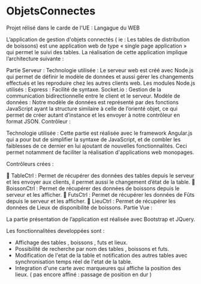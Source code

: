 ObjetsConnectes
===============

Projet rélisé dans le carde de l'UE : Langague du WEB

L’application de gestion d'objets connectés ( ie : Les tables de distribution de boissons) est une application web de type  « single page application » qui permet  le suivi des tables.
La réalisation de cette application implique l’architecture suivante : 

Partie Serveur : 
Technologie utilisée : 
Le serveur web est créé avec Node.js qui permet de définir le modèle de données et aussi gérer les changements effectués et les reproduire chez les autres clients web.
 Les modules Node.js  utilisés : 
Express : Facilité de syntaxe.
Socket.io : Gestion de la communication bidirectionnelle entre le client et le serveur.
Modèle de données : 
Notre modèle de données est représenté par des fonctions JavaScript ayant la structure similaire à celle de l’orienté objet, ce qui permet de créer autant d’instance et les envoyer à notre contrôleur en format JSON.
Contrôleur : 

Technologie utilisée : 
Cette partie est réalisée avec le framework Angular.js  qui a pour but de simplifier la syntaxe de JavaScript, et de combler les faiblesses de ce dernier en lui ajoutant de nouvelles fonctionnalités. Ceci permet notamment de faciliter la réalisation d'applications web monopages.

Contrôleurs crées :

	TableCtrl : Permet de récupérer des données des tables depuis le serveur et les envoyer aux clients, il permet aussi le changement d’état de la table.
	BoissonCtrl : Permet de récupérer des données de boissons depuis le serveur et les afficher.
	FutsCtrl : Permet de récupérer les données de Fûts depuis le serveur et les afficher.
	LieuCtrl : Permet de récupérer les données de Lieux de disponibilité de boissons.
Partie Vue : 

La partie présentation de l’application est réalisée avec Bootstrap et JQuery.

Les fonctionnalitées developpées sont : 

* Affichage des tables , boissons , futs et lieux.
* Possibilité de recherche par nom des tables , boissons et futs.
* Modification de l'etat de la table et notification des autres tables avec synchronisation temps réel de l'etat de la table.
* Integration d'une carte avec marqueures qui affiche la position des lieux. ( pas encore affiné : passage de position en dur )





